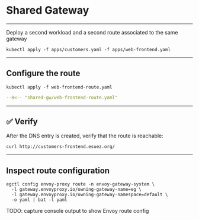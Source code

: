 # Shared Gateway

---

Deploy a second workload and a second route associated to the same gateway

```shell
kubectl apply -f apps/customers.yaml -f apps/web-frontend.yaml
```

---

## Configure the route

```shell
kubectl apply -f web-frontend-route.yaml
```

```yaml linenums="1"
--8<-- "shared-gw/web-frontend-route.yaml"
```

---

## :white_check_mark: Verify

After the DNS entry is created, verify that the route is reachable:

```shell
curl http://customers-frontend.esuez.org/
```

---

## Inspect route configuration

```shell
egctl config envoy-proxy route -n envoy-gateway-system \
  -l gateway.envoyproxy.io/owning-gateway-name=eg \
  -l gateway.envoyproxy.io/owning-gateway-namespace=default \
  -o yaml | bat -l yaml
```

TODO: capture console output to show Envoy route config
